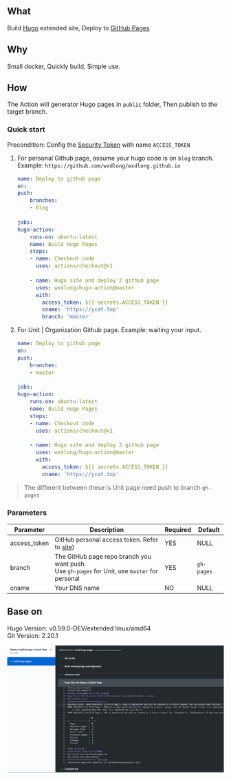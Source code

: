 ## What

Build [Hugo](https://gohugo.io/) extended site, Deploy to [GitHub Pages](https://pages.github.com/)

## Why

Small docker, Quickly build, Simple use.

## How

The Action will generator Hugo pages in `public` folder, Then publish to the target branch.
### Quick start

Precondition: Config the  [Security Token](https://help.github.com/en/articles/creating-a-personal-access-token-for-the-command-line) with name `ACCESS_TOKEN`

1. For personal Github page, assume your hugo code is on `blog` branch. Example: `https://github.com/wxdlong/wxdlong.github.io`


    ```yml
    name: Deploy to github page
    on:
    push:
        branches:
        - blog

    jobs:
    hugo-action:
        runs-on: ubuntu-latest
        name: Build Hugo Pages
        steps:
        - name: Checkout code
          uses: actions/checkout@v1

        - name: Hugo site and deploy 2 github page
          uses: wxdlong/hugo-action@master
          with:
            access_token: ${{ secrets.ACCESS_TOKEN }}
            cname: 'https://ycat.top'
            branch: 'master'
    ```
2. For Unit | Organization Github page. Example: waiting your input.

    ```yml
    name: Deploy to github page
    on:
    push:
        branches:
        - master

    jobs:
    hugo-action:
        runs-on: ubuntu-latest
        name: Build Hugo Pages
        steps:
        - name: Checkout code
          uses: actions/checkout@v1

        - name: Hugo site and deploy 2 github page
          uses: wxdlong/hugo-action@master
          with:
            access_token: ${{ secrets.ACCESS_TOKEN }}
            cname: 'https://ycat.top'
    ```
    
> The different between these is Unit page need push to branch `gh-pages`

### Parameters


|  Parameter   | Description |  Required  |  Default |
|  ----  | ----  |  ----  | ----  |
| access_token  | GitHub personal access token. Refer to [site](https://help.github.com/en/articles/creating-a-personal-access-token-for-the-command-line)) |  YES | NULL |
| branch  | The GitHub page repo branch you want push. <br/>Use `gh-pages` for Unit, use `master` for personal | YES | `gh-pages` |
| cname  | Your DNS name | NO | NULL |


## Base on

Hugo Version: v0.59.0-DEV/extended linux/amd64     
Git Version: 2.20.1

![Example](example.png)